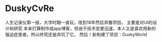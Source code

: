 # DuskyCvRe
人生记录仪第一版，大学时期一直玩，改到18年然后弃置项目。
主要是对UI的设计和研究
本来打算制作成app博客，但由于技术变更迅速，本人又是喜欢用新的强迫症患者。所以终究还是弃坑了它。
然后！新构建了项目：DuskyWorld
